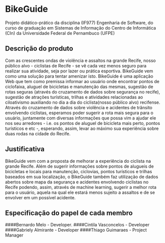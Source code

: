 # BikeGuide
Projeto didático-prático da disciplina (IF977) Engenharia de Software, do curso de graduação em Sistemas de Informação do Centro de Informática (CIn) da Universidade Federal de Pernambuco (UFPE)

## Descrição do produto
Com as crescentes ondas de violência e assaltos na grande Recife, nosso público alvo - ciclistas de Recife - se vê cada vez menos seguro para realizar sua atividade, seja por lazer ou prática esportiva. BikeGuide vem como uma solução para tentar amenizar isto. 
BikeGuide é uma aplicação Web que tem como premissa informar ao usuário onde encontrar pontos de ciclofaixa, aluguel de bicicletas e manutenção das mesmas, sugestão de rotas seguras (através do cruzamento de dados sobre segurança no recife), sugestão de atrações turísticas, trilhas e atividades relacionadas ao ciloativismo auxiliando no dia a dia do ciclista(nosso público alvo) recifense.
Através do cruzamento de dados sobre violência e acidentes de trânsito envolvendo ciclistas, esperamos poder sugerir a rota mais segura para o usuário, juntamente com diversas informações que possa vim a ajudar ele nos seu arredores - i.e. os pontos de aluguel de bicicleta mais perto, pontos turísticos e etc -, esperando, assim, levar ao máximo sua experiência sobre duas rodas na cidade do Recife. 

## Justificativa

BikeGuide vem com a proposta de melhorar a experiência do ciclista na grande Recife. Além de sugerir informações sobre pontos de alugueis de bicicletas e locais para manutenção, ciclovias, pontos turísticos e trilhas baseados em sua localização, o BikeGuide também faz utilização de dados abertos sobre mapa da segurança e acidentes envolvendo ciclistas no Recife podendo, assim, através de machine learning, sugerir a melhor rota para o usuário, aquela na qual ele estará menos sujeito a assaltos e de se envolver em um possível acidente.

## Especificação do papel de cada membro

####Bernardo Melo - Developer. ####Cintila Vasconcelos - Developer ####Gabriely Almirante - Developer ####Thiago Guimaraes - Project
Manager

